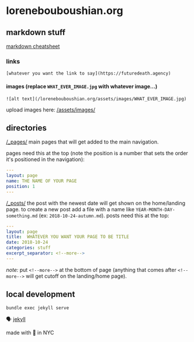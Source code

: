 # lorenebouboushian.org

## markdown stuff

[markdown cheatsheet](https://github.com/adam-p/markdown-here/wiki/Markdown-Cheatsheet)

### links

`[whatever you want the link to say](https://futuredeath.agency)`

#### images (replace `WHAT_EVER_IMAGE.jpg` with whatever image...)  

`![alt text](/lorenebouboushian.org/assets/images/WHAT_EVER_IMAGE.jpg)`

upload images here: [/assets/images/](https://github.com/edwardsharp/lorenebouboushian.org/tree/master/assets/images)

## directories

[/_pages/](https://github.com/edwardsharp/lorenebouboushian.org/tree/master/_pages) main pages that will get added to the main navigation. 

pages need this at the top (note the position is a number that sets the order it's positioned in the navigation):

```yaml
---
layout: page
name: THE NAME OF YOUR PAGE
position: 1
---
```

[/_posts/](https://github.com/edwardsharp/lorenebouboushian.org/tree/master/_posts) the post with the newest date will get shown on the home/landing page. to create a new post add a file with a name like `YEAR-MONTH-DAY-something.md` (ex: `2018-10-24-autumn.md`). posts need this at the top:

```yaml
---
layout: page
title:  WHATEVER YOU WANT YOUR PAGE TO BE TITLE
date: 2018-10-24
categories: stuff
excerpt_separator: <!--more-->
---
```

_note:_ put `<!--more-->` at the bottom of page (anything that comes after `<!--more-->` will get cutoff on the landing/home page). 

## local development 

`bundle exec jekyll serve`

🗣 [jekyll](https://jekyllrb.com/docs/)

made with 🖤 in NYC
